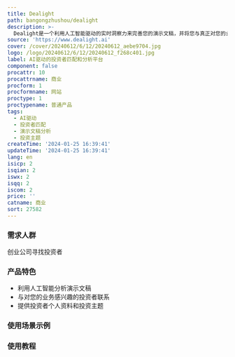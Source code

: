 ```yaml
---
title: Dealight
path: bangongzhushou/dealight
description: >-
  Dealight是一个利用人工智能驱动的实时洞察力来完善您的演示文稿，并将您与真正对您的业务感兴趣的投资者联系起来的平台。通过使用我们先进的人工智能技术，对您的演示文稿进行分析，利用可靠的公共和私人数据源，进行市场研究、竞争对手分析、团队分析、社交媒体分析和模拟投资者的追问，以达到完美的演示效果。通过调查投资者的偏好，创建个性化的投资主题，根据分析结果对您的演示文稿进行评分，并将您与给予您的演示文稿高分的相应投资者联系起来。
source: 'https://www.dealight.ai'
cover: /cover/20240612/6/12/20240612_aebe9704.jpg
logo: /logo/20240612/6/12/20240612_f268c401.jpg
label: AI驱动的投资者匹配和分析平台
component: false
procattr: 10
procattrname: 商业
procform: 1
procformname: 网站
proctype: 1
proctypename: 普通产品
tags:
  - AI驱动
  - 投资者匹配
  - 演示文稿分析
  - 投资主题
createTime: '2024-01-25 16:39:41'
updateTime: '2024-01-25 16:39:41'
lang: en
isicp: 2
isqian: 2
iswx: 2
isqq: 2
iscom: 2
price: ''
catname: 商业
sort: 27582
---
```




### 需求人群
创业公司寻找投资者

### 产品特色
- 利用人工智能分析演示文稿
- 与对您的业务感兴趣的投资者联系
- 提供投资者个人资料和投资主题

### 使用场景示例


### 使用教程


  
